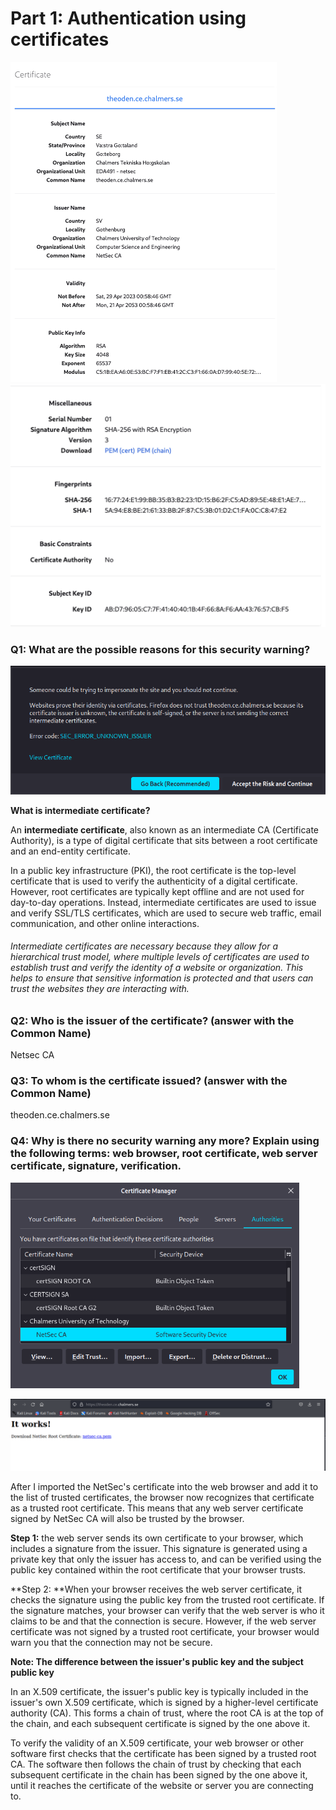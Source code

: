 # Part 1: Authentication using certificates

<img src="images/image-20230503091523747.png" alt="image-20230503091523747" style="zoom:50%;" />

<img src="images/image-20230503091542669.png" alt="image-20230503091542669" style="zoom:50%;" />

### Q1: What are the possible reasons for this security warning?

![risk_alert](images/risk_alert.png)

**What is intermediate certificate?**

An **intermediate certificate**, also known as an intermediate CA (Certificate Authority), is a type of digital certificate that sits between a root certificate and an end-entity certificate.

In a public key infrastructure (PKI), the root certificate is the top-level certificate that is used to verify the authenticity of a digital certificate. However, root certificates are typically kept offline and are not used for day-to-day operations. Instead, intermediate certificates are used to issue and verify SSL/TLS certificates, which are used to secure web traffic, email communication, and other online interactions.

###### Intermediate certificates are necessary because they allow for a hierarchical trust model, where multiple levels of certificates are used to establish trust and verify the identity of a website or organization. This helps to ensure that sensitive information is protected and that users can trust the websites they are interacting with.

### Q2: Who is the issuer of the certificate? (answer with the Common Name)

Netsec CA



### Q3: To whom is the certificate issued? (answer with the Common Name)

theoden.ce.chalmers.se



### Q4: Why is there no security warning any more? Explain using the following terms: web browser, root certificate, web server certificate, signature, verification.

​	<img src="images/import_certificate.png" alt="import_certificate" style="zoom:67%;" />

​	<img src="images/browse_after_import_cert.png" alt="browse_after_import_cert" style="zoom:67%;" />

After I imported the NetSec's certificate into the web browser and add it to the list of trusted certificates, the browser now recognizes that certificate as a trusted root certificate. This means that any web server certificate signed by NetSec CA will also be trusted by the browser.

**Step 1:** the web server sends its own certificate to your browser, which includes a signature from the issuer. This signature is generated using a private key that only the issuer has access to, and can be verified using the public key contained within the root certificate that your browser trusts.

**Step 2: **When your browser receives the web server certificate, it checks the signature using the public key from the trusted root certificate. If the signature matches, your browser can verify that the web server is who it claims to be and that the connection is secure. However, if the web server certificate was not signed by a trusted root certificate, your browser would warn you that the connection may not be secure.



**Note: The difference between the issuer's public key and the subject public key**

In an X.509 certificate, the issuer's public key is typically included in the issuer's own X.509 certificate, which is signed by a higher-level certificate authority (CA). This forms a chain of trust, where the root CA is at the top of the chain, and each subsequent certificate is signed by the one above it.

To verify the validity of an X.509 certificate, your web browser or other software first checks that the certificate has been signed by a trusted root CA. The software then follows the chain of trust by checking that each subsequent certificate in the chain has been signed by the one above it, until it reaches the certificate of the website or server you are connecting to.

